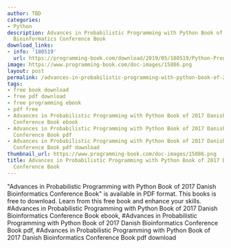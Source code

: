 ```yaml
---
author: TBD
categories:
- Python
description: Advances in Probabilistic Programming with Python Book of 2017 Danish
  Bioinformatics Conference Book
download_links:
- info: '180519'
  url: https://programming-book.com/download/2019/05/180519/Python-Programming123uo00es0020.pdf
image: https://www.programming-book.com/doc-images/15886.png
layout: post
permalink: /advances-in-probabilistic-programming-with-python-book-of-2017-danish-bioinforma.html
tags:
- free book download
- free pdf download
- free programming ebook
- pdf free
- Advances in Probabilistic Programming with Python Book of 2017 Danish Bioinformatics
  Conference Book ebook
- Advances in Probabilistic Programming with Python Book of 2017 Danish Bioinformatics
  Conference Book pdf
- Advances in Probabilistic Programming with Python Book of 2017 Danish Bioinformatics
  Conference Book pdf download
thumbnail_url: https://www.programming-book.com/doc-images/15886.png
title: Advances in Probabilistic Programming with Python Book of 2017 Danish Bioinformatics
  Conference Book
---
```


 
<div class="item-desc text-justify">
  "Advances in Probabilistic Programming with Python Book of 2017 Danish Bioinformatics Conference Book" is available in PDF format. This books is free to download. Learn from this free book and enhance your skills.
  <br>
  #Advances in Probabilistic Programming with Python Book of 2017 Danish Bioinformatics Conference Book ebook, #Advances in Probabilistic Programming with Python Book of 2017 Danish Bioinformatics Conference Book pdf, #Advances in Probabilistic Programming with Python Book of 2017 Danish Bioinformatics Conference Book pdf download
</div>